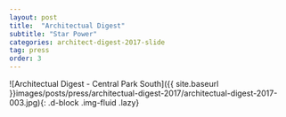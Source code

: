 ```yaml
---
layout: post
title:  "Architectual Digest"
subtitle: "Star Power"
categories: architect-digest-2017-slide
tag: press
order: 3
---
```


![Architectual Digest - Central Park South]({{ site.baseurl }}images/posts/press/architectual-digest-2017/architectual-digest-2017-003.jpg){: .d-block .img-fluid .lazy}
